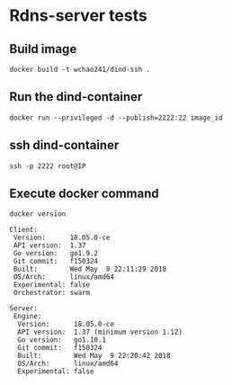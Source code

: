 # Rdns-server tests

## Build image
`docker build -t wchao241/dind-ssh .`

## Run the dind-container
`docker run --privileged -d --publish=2222:22 image_id`

## ssh dind-container
`ssh -p 2222 root@IP`

## Execute docker command
`docker version`

```
Client:
 Version:      18.05.0-ce
 API version:  1.37
 Go version:   go1.9.2
 Git commit:   f150324
 Built:        Wed May  9 22:11:29 2018
 OS/Arch:      linux/amd64
 Experimental: false
 Orchestrator: swarm

Server:
 Engine:
  Version:      18.05.0-ce
  API version:  1.37 (minimum version 1.12)
  Go version:   go1.10.1
  Git commit:   f150324
  Built:        Wed May  9 22:20:42 2018
  OS/Arch:      linux/amd64
  Experimental: false
```

